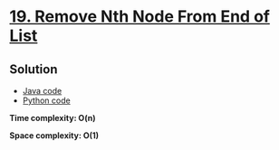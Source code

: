 # [19. Remove Nth Node From End of List](https://leetcode.com/problems/remove-nth-node-from-end-of-list/)

## Solution

- [Java code](https://github.com/alexengrig/leetcode/blob/main/src/main/java/dev/alexengrig/leetcode/_19_remove_nth_node_from_end_of_list/Solution.java)
- [Python code](https://github.com/alexengrig/leetcode/blob/main/src/main/python/19_remove_nth_node_from_end_of_list/solution.py)

**Time complexity: O(n)**

**Space complexity: O(1)**
